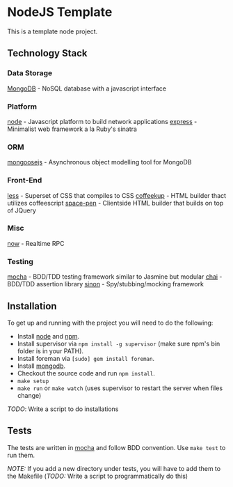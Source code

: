 # NodeJS Template

This is a template node project.

## Technology Stack

### Data Storage

[MongoDB](http://www.mongodb.org/) - NoSQL database with a javascript interface

### Platform

[node](http://www.nodejs.org) - Javascript platform to build network applications
[express](http://www.expressjs.com) - Minimalist web framework a la Ruby's sinatra

### ORM

[mongoosejs](http://mongoosejs.com/) - Asynchronous object modelling tool for MongoDB 

### Front-End

[less](http://http://lesscss.org/) - Superset of CSS that compiles to CSS
[coffeekup](http://http://coffeekup.org/) - HTML builder thact utilizes coffeescript
[space-pen](https://github.com/BamPowLabs/space-pen) - Clientside HTML builder that builds on top of JQuery

### Misc

[now](http://nowjs.com/) - Realtime RPC

### Testing

[mocha](http://visionmedia.github.com/mocha/) - BDD/TDD testing framework similar to Jasmine but modular
[chai](http://chaijs.com/) - BDD/TDD assertion library
[sinon](http://sinonjs.org/) - Spy/stubbing/mocking framework

## Installation

To get up and running with the project you will need to do the following:

 * Install [node](http://nodejs.org/#download) and [npm](http://npmjs.org/).
 * Install supervisor via `npm install -g supervisor` (make sure npm's bin folder is in your PATH).
 * Install foreman via `[sudo] gem install foreman`.
 * Install [mongodb](http://www.mongodb.org/display/DOCS/Quickstart+OS+X).
 * Checkout the source code and run `npm install`.
 * `make setup`
 * `make run` or `make watch` (uses supervisor to restart the server when files change)

_TODO_: Write a script to do installations

## Tests

The tests are written in [mocha](http://visionmedia.github.com/mocha/) and follow BDD convention. Use `make test` to run them.

*NOTE:* If you add a new directory under tests, you will have to add them to the Makefile (_TODO:_ Write a script to programmatically do this)
